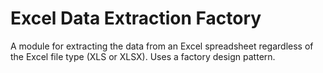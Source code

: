 # Excel Data Extraction Factory
A module for extracting the data from an Excel spreadsheet regardless of the Excel file type (XLS or XLSX). Uses a 
factory design pattern.